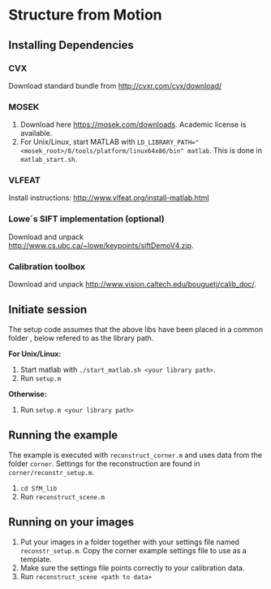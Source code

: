 # Structure from Motion

## Installing Dependencies

### CVX
Download standard bundle from http://cvxr.com/cvx/download/

### MOSEK
1. Download here https://mosek.com/downloads. Academic license is available.
2. For Unix/Linux, start MATLAB with `LD_LIBRARY_PATH="<mosek_root>/8/tools/platform/linux64x86/bin" matlab`.
This is done in `matlab_start.sh`.

### VLFEAT
Install instructions: http://www.vlfeat.org/install-matlab.html

### Lowe´s SIFT implementation (optional)
Download and unpack http://www.cs.ubc.ca/~lowe/keypoints/siftDemoV4.zip.

### Calibration toolbox
Download and unpack http://www.vision.caltech.edu/bouguetj/calib_doc/.

## Initiate session
The setup code assumes that the above libs have been placed in a common folder , 
below refered to as the library path.

**For Unix/Linux:**
1. Start matlab with `./start_matlab.sh <your library path>`.
2. Run `setup.m`

**Otherwise:**
1. Run `setup.m <your library path>`

## Running the example
The example is executed with `reconstruct_corner.m` and uses data from the folder `corner`.
Settings for the reconstruction are found in `corner/reconstr_setup.m`.
1. `cd SfM_lib`
2. Run `reconstruct_scene.m`

## Running on your images
1. Put your images in a folder together with your settings file named `reconstr_setup.m`.
Copy the corner example settings file to use as a template.
2. Make sure the settings file points correctly to your calibration data.
3. Run `reconstruct_scene <path to data>`
